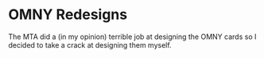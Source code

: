 # OMNY Redesigns

The MTA did a (in my opinion) terrible job at designing the OMNY cards so I decided to take a crack at designing them myself.
